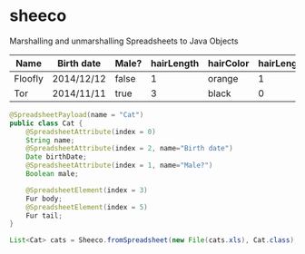 # sheeco

Marshalling and unmarshalling Spreadsheets to Java Objects

Name|Birth date|Male?|hairLength|hairColor|hairLength|hairColor
----|----------|-----|----------|---------|----------|---------
Floofly|2014/12/12|false|1|orange|1|yellow
Tor|2014/11/11|true|3|black|0|grey

```java
@SpreadsheetPayload(name = "Cat")
public class Cat {
	@SpreadsheetAttribute(index = 0)
	String name;
	@SpreadsheetAttribute(index = 2, name="Birth date")
	Date birthDate;
	@SpreadsheetAttribute(index = 1, name="Male?")
	Boolean male;

	@SpreadsheetElement(index = 3)
	Fur body;
	@SpreadsheetElement(index = 5)
	Fur tail;
}
```

```java
List<Cat> cats = Sheeco.fromSpreadsheet(new File(cats.xls), Cat.class);
```